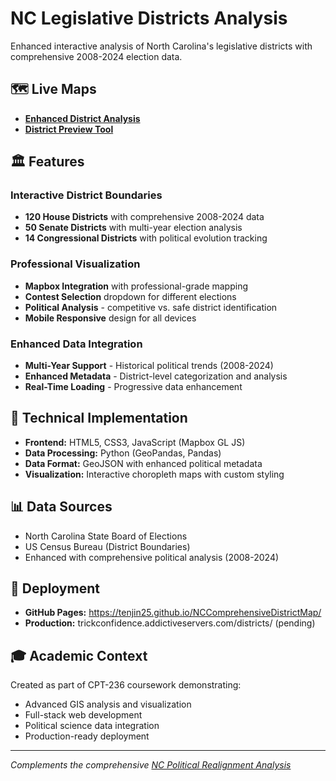 # NC Legislative Districts Analysis

Enhanced interactive analysis of North Carolina's legislative districts with comprehensive 2008-2024 election data.

## 🗺️ Live Maps

- [**Enhanced District Analysis**](https://tenjin25.github.io/NCComprehensiveDistrictMap/comprehensive_district_map_2008_2024.html)
- [**District Preview Tool**](https://tenjin25.github.io/NCComprehensiveDistrictMap/enhanced_districts_preview.html)

## 🏛️ Features

### Interactive District Boundaries
- **120 House Districts** with comprehensive 2008-2024 data
- **50 Senate Districts** with multi-year election analysis  
- **14 Congressional Districts** with political evolution tracking

### Professional Visualization
- **Mapbox Integration** with professional-grade mapping
- **Contest Selection** dropdown for different elections
- **Political Analysis** - competitive vs. safe district identification
- **Mobile Responsive** design for all devices

### Enhanced Data Integration
- **Multi-Year Support** - Historical political trends (2008-2024)
- **Enhanced Metadata** - District-level categorization and analysis
- **Real-Time Loading** - Progressive data enhancement

## 🎯 Technical Implementation

- **Frontend:** HTML5, CSS3, JavaScript (Mapbox GL JS)
- **Data Processing:** Python (GeoPandas, Pandas)
- **Data Format:** GeoJSON with enhanced political metadata
- **Visualization:** Interactive choropleth maps with custom styling

## 📊 Data Sources

- North Carolina State Board of Elections
- US Census Bureau (District Boundaries)
- Enhanced with comprehensive political analysis (2008-2024)

## 🚀 Deployment

- **GitHub Pages:** https://tenjin25.github.io/NCComprehensiveDistrictMap/
- **Production:** trickconfidence.addictiveservers.com/districts/ (pending)

## 🎓 Academic Context

Created as part of CPT-236 coursework demonstrating:
- Advanced GIS analysis and visualization
- Full-stack web development
- Political science data integration
- Production-ready deployment

---

*Complements the comprehensive [NC Political Realignment Analysis](https://trickconfidence.addictiveservers.com/)*
